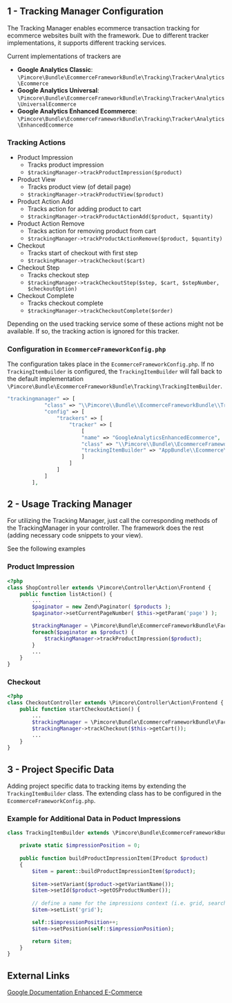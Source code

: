 ## 1 - Tracking Manager Configuration

The Tracking Manager enables ecommerce transaction tracking for ecommerce websites built with the framework. Due to
different tracker implementations, it supports different tracking services.

Current implementations of trackers are
* **Google Analytics Classic**: `\Pimcore\Bundle\EcommerceFrameworkBundle\Tracking\Tracker\Analytics\Ecommerce`
* **Google Analytics Universal**: `\Pimcore\Bundle\EcommerceFrameworkBundle\Tracking\Tracker\Analytics\UniversalEcommerce`
* **Google Analytics Enhanced Ecommerce**: `\Pimcore\Bundle\EcommerceFrameworkBundle\Tracking\Tracker\Analytics\EnhancedEcommerce`

### Tracking Actions

* Product Impression
    * Tracks product impression
    * `$trackingManager->trackProductImpression($product)`
* Product View
    * Tracks product view (of detail page)
    * `$trackingManager->trackProductView($product)`
* Product Action Add
    * Tracks action for adding product to cart
    * `$trackingManager->trackProductActionAdd($product, $quantity)`
* Product Action Remove
    * Tracks action for removing product from cart
    * `$trackingManager->trackProductActionRemove($product, $quantity)`
* Checkout
    * Tracks start of checkout with first step
    * `$trackingManager->trackCheckout($cart)`
* Checkout Step
    * Tracks checkout step
    * `$trackingManager->trackCheckoutStep($step, $cart, $stepNumber, $checkoutOption)`
* Checkout Complete
    * Tracks checkout complete
    * `$trackingManager->trackCheckoutComplete($order)`

Depending on the used tracking service some of these actions might not be available.
If so, the tracking action is ignored for this tracker.


### Configuration in `EcommerceFrameworkConfig.php`

The configuration takes place in the `EcommerceFrameworkConfig.php`. If no `TrackingItemBuilder` is configured, the
`TrackingItemBuilder` will
fall back to the default implementation `\Pimcore\Bundle\EcommerceFrameworkBundle\Tracking\TrackingItemBuilder`.
```php
"trackingmanager" => [
            "class" => "\\Pimcore\\Bundle\\EcommerceFrameworkBundle\\Tracking\\TrackingManager",
            "config" => [
                "trackers" => [
                    "tracker" => [
                        [
                        "name" => "GoogleAnalyticsEnhancedEcommerce",
                        "class" => "\\Pimcore\\Bundle\\EcommerceFrameworkBundle\\Tracking\\Tracker\\Analytics\\EnhancedEcommerce",
                        "trackingItemBuilder" => "AppBundle\\Ecommerce\\Tracking\\TrackingItemBuilder"
                        ]
                    ]
                ]
            ]
        ],
```

## 2 - Usage Tracking Manager

For utilizing the Tracking Manager, just call the corresponding methods of the TrackingManager in your controller.
The framework does the rest (adding necessary code snippets to your view).

See the following examples

### Product Impression
```php
<?php
class ShopController extends \Pimcore\Controller\Action\Frontend {
    public function listAction() {
        ...
        $paginator = new Zend\Paginator( $products );
        $paginator->setCurrentPageNumber( $this->getParam('page') );

        $trackingManager = \Pimcore\Bundle\EcommerceFrameworkBundle\Factory::getInstance()->getTrackingManager();
        foreach($paginator as $product) {
            $trackingManager->trackProductImpression($product);
        }
        ...
    }
}

```

### Checkout
```php
<?php
class CheckoutController extends \Pimcore\Controller\Action\Frontend {
    public function startCheckoutAction() {
        ...
        $trackingManager = \Pimcore\Bundle\EcommerceFrameworkBundle\Factory::getInstance()->getTrackingManager();
        $trackingManager->trackCheckout($this->getCart());
        ...
    }
}

```


## 3 - Project Specific Data

Adding project specific data to tracking items by extending the `TrackingItemBuilder` class. The extending class has to
be configured in the `EcommerceFrameworkConfig.php`.

### Example for Additional Data in Poduct Impressions

```php
class TrackingItemBuilder extends \Pimcore\Bundle\EcommerceFrameworkBundle\Tracking\TrackingItemBuilder {

    private static $impressionPosition = 0;
    
    public function buildProductImpressionItem(IProduct $product)
    {
        $item = parent::buildProductImpressionItem($product);
        
        $item->setVariant($product->getVariantName());
        $item->setId($product->getOSProductNumber());
        
        // define a name for the impressions context (i.e. grid, search, ... )
        $item->setList('grid');

        self::$impressionPosition++;
        $item->setPosition(self::$impressionPosition);

        return $item;
    }
}
```


## External Links
[Google Documentation Enhanced E-Commerce](https://developers.google.com/analytics/devguides/collection/analyticsjs/enhanced-ecommerce)
